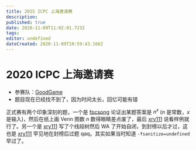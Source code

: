 ```yaml
---
title: 2015 ICPC 上海邀请赛
description: 
published: true
date: 2020-11-09T11:02:01.723Z
tags: 
editor: undefined
dateCreated: 2020-11-09T10:59:43.166Z
---
```


# 2020 ICPC 上海邀请赛

* 参赛队：[GoodGame](/team/goodgame)
* 题目现在已经找不到了，因为时间太长，回忆可能有错

[fpcsong]: /person/fpcsong
[xry111]: /person/xry111

正式赛有两个印象深刻的题，一个是 [fpcsong] 论证出某题答案是 $n^x$ ($n$ 是常数，$x$ 是输入)，然后在纸上画 Venn 图数 $n$ 数得眼睛差点废了，最后 [xry111] 说看样例就行了。另一个是 [xry111] 写了个线段树然后 WA 了开始自闭，到封榜以后才过，这也是 [xry111] 罕见地在封榜后过题 qaq。其实如果当时知道 `-fsanitize=undefined` 早过了。